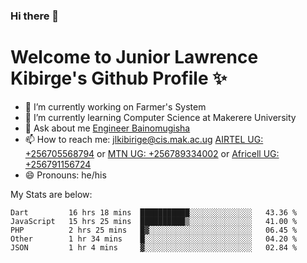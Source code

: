 ### Hi there 👋 
# Welcome to Junior Lawrence Kibirge's Github Profile ✨
 
<!--
**juniorkibirige/juniorkibirige** is a ✨ _special_ ✨ repository because its `README.md` (this file) appears on your GitHub profile.

Here are some ideas to get you started:

- 🔭 I’m currently working on ...
- 🌱 I’m currently learning ...
- 👯 I’m looking to collaborate on ...
- 🤔 I’m looking for help with ...
- 💬 Ask me about ...
- 📫 How to reach me: ...
- 😄 Pronouns: ...
- ⚡ Fun fact: ...
-->
- 🔭 I’m currently working on Farmer's System
- 🌱 I’m currently learning Computer Science at Makerere University
- 💬 Ask about me [Engineer Bainomugisha](mailto:baino@mak.ac.ug)
- 📫 How to reach me: [jlkibirige@cis.mak.ac.ug](mailto:jlkibirige@cis.mak.ac.ug) [AIRTEL UG: +256705568794](tel:+256705568794) or [MTN UG: +256789334002](tel:+256789334002) or [Africell UG: +256791156724](tel:+256791156724)
- 😄 Pronouns: he/his

My Stats are below:

<!--START_SECTION:waka-->
```text
Dart         16 hrs 18 mins  ███████████░░░░░░░░░░░░░░   43.36 % 
JavaScript   15 hrs 25 mins  ██████████▒░░░░░░░░░░░░░░   41.00 % 
PHP          2 hrs 25 mins   █▓░░░░░░░░░░░░░░░░░░░░░░░   06.45 % 
Other        1 hr 34 mins    █░░░░░░░░░░░░░░░░░░░░░░░░   04.20 % 
JSON         1 hr 4 mins     ▓░░░░░░░░░░░░░░░░░░░░░░░░   02.84 % 
```
<!--END_SECTION:waka-->
